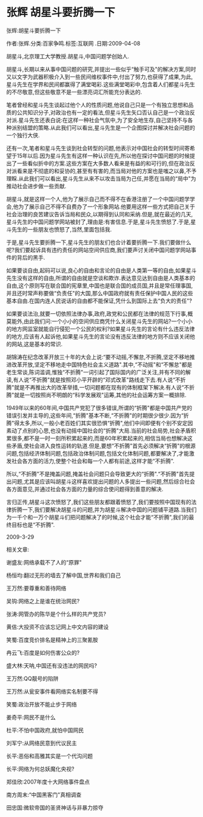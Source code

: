 # 张辉  胡星斗要折腾一下    
    
张辉:胡星斗要折腾一下    
作者:张辉.分类:百家争鸣.标签:互联网 .日期:2009-04-08    
胡星斗,北京理工大学教授.胡星斗,中国问题学创始人.    
胡星斗,长期以来从事中国问题的研究,并提出一些似乎“触手可及"的解决方案,同时又以文字为武器积极介入到一些民间维权事件中,付出了努力,也获得了成果,为此,星斗先生在学界和民间都赢得了满堂喝彩.这些满堂喝彩中,包含着人们都星斗先生的不尽敬意,但这些敬意不是一些漂亮词汇所能充分表达的.    
笔者曾经和星斗先生谈起过他个人的性质问题,他说自己只是一个有独立思想和品质的公共知识分子,对政治也有一定的看法,但星斗先生矢口否认自己是一个政治反对派.星斗先生还表白说:在这样一种社会气氛中,为了安全地生存,自己坚持不与各种派别结盟的策略.从此我们可以看出,星斗先生是一个企图探讨并解决社会问题的一个独行大侠.    
还有一次,笔者和星斗先生谈到社会转型的问题,他表示对中国社会的转型时间寄希望于15年以后.因为星斗先生有这样一种认识在先,所以他在探讨中国问题的时候提出了一些看似折中的方案.这些方案在大多数人看来是有益的和可行的,但在政治反对派看来是不彻底的和妥协的,甚至有有害的,而当局对他的方案也是嗤之以鼻,不予理睬.从此我们可以看出,星斗先生从来不以攻击当局为己任,并愿在当局的“局中"为推动社会进步做一些贡献.    
胡星斗,就是这样一个人,他为了展示自己而不得不在香港注册了一个中国问题学学会,他为了展示自己不得不自费办了一个形象网站.他要用这样一些方式把自己关于社会治理的良苦建议告诉当局和民众,以期得到认同和采纳.但是,就在最近的几天,星斗先生的中国问题学网站被封了,理由是:有害信息.于是,星斗先生愤怒了.于是,星斗先生的一些朋友也愤怒了,当然,里面包括我.    
于是,星斗先生要折腾一下,星斗先生的朋友们也合计着要折腾一下.我们要做什么呢?我们要起诉具有违约责任的网站空间供应商,我们要声讨关闭中国问题学网站事件的背后的黑手.    
如果要谈自由,起码可以说,良心的自由和言论的自由是人类第一等的自由,如果星斗先生没有这样的自由,所谓的自由就是空谈和欺诈.表达意见达到自由是人类基本的自由,这个原则写在联合国的宪章里,中国也是联合国的成员国,并且是常任理事国,并且还时常声称要做“负责任"的大国,那么中国政府就有责任保护中国人民的这些基本自由.在国内连人民说话的自由都不能保证,凭什么到国际上去“负大的责任"?    
如果要谈法治,就要一切依照法律办事,政府,政党和公民都在法律的规范下行事,概莫能外,由此我们问:一个小小的空间供应商凭什么关闭星斗先生的网站?一个小小的地方网监室就能自行侵犯一个公民的权利?如果星斗先生的言论有什么违反法律的地方,应该有人起诉他,如果星斗先生的言论没有违反法律的地方则不应该关闭他的网站,这是基本的常识.    
胡锦涛在纪念改革开放三十年的大会上说:“要不动摇,不懈怠,不折腾,坚定不移地推进改革开放,坚定不移地走中国特色社会主义道路".其中,“不动摇"和“不懈怠"都是老生常谈,陈词滥调,惟独“不折腾"一词引起了国际国内的广泛关注,并有不同的解读,有人说“不折腾"就是按照邓小平开辟的“邓式改革"路线走下去.有人说“不折腾"就是不再推出大的改革举措,一切问题都在现有的体制框架下解决.有人说“不折腾"就是一切按照尚不明朗的“科学发展观"运筹,其他的社会运筹方案一概排除.    
1949年以来的60年间,中国共产党犯了很多错误,所谓的“折腾"都是中国共产党的错误引发并主导的,这些年间,“折腾"基本不断,“不折腾"的时期很少很少.因为“折腾"得太多,所以,一般小老百姓们其实很恐惧“折腾",他们中间即便有个别不安定因素动了点别的心思,也没有动摇中国社会的“折腾"大局.当前的社会局势,社会矛盾积累很多,都不是一时一刻所积累起来的,而是60年积累起来的,相信当局也想解决这些矛盾,使社会进入良性运转的轨道.但是,要想“不折腾"首先必须解决“折腾"的根源问题,包括经济体制问题,包括政治体制问题,包括文化体制问题,都要解决了,才能激发社会各方面的活力,使整个社会和每一个人都有前途,这样才能“不折腾".    
所以,“不折腾"不是掩盖问题,掩盖社会问题只会导致更大的“折腾".“不折腾"首先提出问题,尤其是应该叫胡星斗这样喜欢提出问题的人多提出一些问题,然后综合社会各方面意见,并通过社会各方面的力量的综合使问题得到善意的解决.    
言归正传,胡星斗这次愤怒了,我们这些朋友都跟着愤怒了,我们要按照中国现有的法律折腾一下,我们要解决胡星斗的问题,并为胡星斗解决中国的问题铺平道路.当我们为一千个和一万个胡星斗们把问题解决了的时候,这个社会才能“不折腾",我们的最终目标也是“不折腾".    
2009-3-29    
    
相关文章:    
谢盛友:网络承载不了人的“原罪"    
杨恒均:翻过无形的墙去了解中国,世界和我们自己    
王万然:要尊重和善待网络    
吴钩:网络之上是谁在统治网民?    
张涛:网管办的陈华是个什么样的共产党员?    
黄佶:大投资不应该忘记网上中文内容的建设    
笑蜀:百度竞价排名是精神上的三聚氰胺    
冉云飞:百度是如何伤害公众的?    
盛大林:天呐,中国还有没违法的网民吗?    
王万然:QQ靓号的陷阱    
王万然:从瓮安事件看网络实名制要不得    
笑蜀:政治开放不能止步于网络    
姜奇平:网民不是什么    
杜平:不怕中国政府,就怕中国网民    
刘军宁:从网络民意到代议民主    
长平:恶俗和高雅其实是一个代沟问题    
长平:网络为何总妖魔化央视?    
郑佳欣:2007年度十大网络事件盘点    
南方周末:“中国黑客门"真相调查    
田忠国:微软帝国的圣贤神话与非暴力掠夺